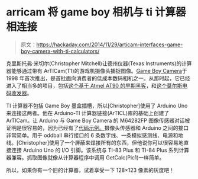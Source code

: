 # arricam 将 game boy 相机与 ti 计算器相连接

> 原文：<https://hackaday.com/2014/11/29/articam-interfaces-game-boy-camera-with-ti-calculators/>

克里斯托弗·米切尔(Christopher Mitchell)让德州仪器(Texas Instruments)的计算器能够通过带有 ArTICam(T1)的游戏机摄像头捕捉图像。[Game Boy Camera](http://en.wikipedia.org/wiki/Game_Boy_Camera)于 1998 年首次推出，是首批面向消费者的低成本数码相机之一。从那时起，它已经进入了相当多的项目，包括[这个基于 Atmel AT90 的早期黑客](http://hackaday.com/2009/09/23/vintage-hack-game-boy-camera/)，和[这个莫尔斯电码收发器](http://hackaday.com/2012/12/10/morse-code-transceiver-based-on-gameboy-color-camera/)。

TI 计算器不包括 Game Boy 墨盒插槽，所以[Christopher]使用了 Arduino Uno 来连接这两者。他在 Arduino-TI 计算器链接(ArTICL)库的基础上创建了 ArTICam。让 Arduino 与 Game Boy Camera 的 M64282FP 图像传感器对话被证明是很容易的，因为已经有了[代码示例。](https://code.google.com/p/avr-gameboy-cam/)摄像头传感器和 Arduino 之间的接口非常简单。用于 oddball 串行接口的 6 条数字线、一条模拟感测线、电源和地线。[Christopher]使用了一个屏蔽来焊接所有的东西，但他说你可以很容易地直接连接 Arduino Uno 的 I/O 引脚。该系统与 TI-83 Plus 和 TI-84 Plus 系列计算器兼容。抓取图像就像从计算器程序中调用 GetCalc(Pic1)一样简单。

所以，如果你有一个旧的计算器，试着享受一下 128×123 像素的灰度吧！